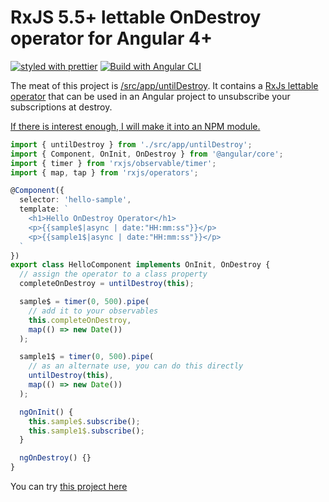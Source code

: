 # RxJS 5.5+ lettable OnDestroy operator for Angular 4+

[![styled with prettier](https://img.shields.io/badge/styled_with-prettier-ff69b4.svg)](https://github.com/prettier/prettier)
[![Build with Angular CLI](https://img.shields.io/badge/built%20with-Angular%20CLI-blue.svg)](https://github.com/angular/angular-cli)

The meat of this project is [/src/app/untilDestroy](src/app/untilDestroy.ts).
It contains a [RxJs lettable operator](https://github.com/ReactiveX/rxjs/blob/master/doc/lettable-operators.md) that can be used
in an Angular project to unsubscribe your subscriptions at destroy.

[If there is interest enough, I will make it into an NPM module.](https://github.com/SanderElias/untilDestroy/issues/1)

```typescript
import { untilDestroy } from './src/app/untilDestroy';
import { Component, OnInit, OnDestroy } from '@angular/core';
import { timer } from 'rxjs/observable/timer';
import { map, tap } from 'rxjs/operators';

@Component({
  selector: 'hello-sample',
  template: `
    <h1>Hello OnDestroy Operator</h1>
    <p>{{sample$|async | date:"HH:mm:ss"}}</p>
    <p>{{sample1$|async | date:"HH:mm:ss"}}</p>
  `
})
export class HelloComponent implements OnInit, OnDestroy {
  // assign the operator to a class property
  completeOnDestroy = untilDestroy(this);

  sample$ = timer(0, 500).pipe(
    // add it to your observables
    this.completeOnDestroy,
    map(() => new Date())
  );

  sample1$ = timer(0, 500).pipe(
    // as an alternate use, you can do this directly
    untilDestroy(this),
    map(() => new Date())
  );

  ngOnInit() {
    this.sample$.subscribe();
    this.sample1$.subscribe();
  }

  ngOnDestroy() {}
}
```

You can try [this project here](https://sanderelias.github.io/untilDestroy/)
